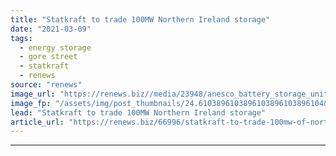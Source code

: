 ```yaml
---
title: "Statkraft to trade 100MW Northern Ireland storage"
date: "2021-03-09"
tags: 
  - energy storage
  - gore street
  - statkraft
  - renews
source: "renews"
image_url: "https://renews.biz//media/23948/anesco_battery_storage_units_credit_gore_street.jpeg?mode=crop&width=770&heightratio=0.6103896103896103896103896104&slimmage=true"
image_fp: "/assets/img/post_thumbnails/24.6103896103896103896103896104&slimmage=true"
lead: "Statkraft to trade 100MW Northern Ireland storage"
article_url: "https://renews.biz/66996/statkraft-to-trade-100mw-of-northern-ireland-storage/"
---
```


---
